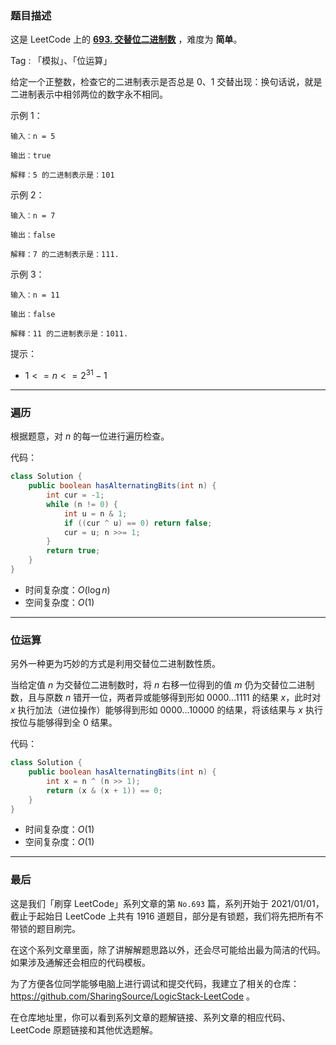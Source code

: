 ### 题目描述

这是 LeetCode 上的 **[693. 交替位二进制数](https://leetcode-cn.com/problems/binary-number-with-alternating-bits/solution/gong-si-shui-by-ac_oier-zuw7/)** ，难度为 **简单**。

Tag : 「模拟」、「位运算」



给定一个正整数，检查它的二进制表示是否总是 $0$、$1$ 交替出现：换句话说，就是二进制表示中相邻两位的数字永不相同。

示例 1：
```
输入：n = 5

输出：true

解释：5 的二进制表示是：101
```
示例 2：
```
输入：n = 7

输出：false

解释：7 的二进制表示是：111.
```
示例 3：
```
输入：n = 11

输出：false

解释：11 的二进制表示是：1011.
```

提示：
* $1 <= n <= 2^{31} - 1$

---

### 遍历

根据题意，对 $n$  的每一位进行遍历检查。

代码：
```Java
class Solution {
    public boolean hasAlternatingBits(int n) {
        int cur = -1;
        while (n != 0) {
            int u = n & 1;
            if ((cur ^ u) == 0) return false;
            cur = u; n >>= 1;
        }
        return true;
    }
}
```
* 时间复杂度：$O(\log{n})$
* 空间复杂度：$O(1)$

---

### 位运算

另外一种更为巧妙的方式是利用交替位二进制数性质。

当给定值 $n$ 为交替位二进制数时，将 $n$ 右移一位得到的值 $m$ 仍为交替位二进制数，且与原数 $n$ 错开一位，两者异或能够得到形如 $0000...1111$ 的结果 $x$，此时对 $x$ 执行加法（进位操作）能够得到形如 $0000...10000$ 的结果，将该结果与 $x$ 执行按位与能够得到全 $0$ 结果。 

代码：
```Java
class Solution {
    public boolean hasAlternatingBits(int n) {
        int x = n ^ (n >> 1);
        return (x & (x + 1)) == 0;
    }
}
```
* 时间复杂度：$O(1)$
* 空间复杂度：$O(1)$

---

### 最后

这是我们「刷穿 LeetCode」系列文章的第 `No.693` 篇，系列开始于 2021/01/01，截止于起始日 LeetCode 上共有 1916 道题目，部分是有锁题，我们将先把所有不带锁的题目刷完。

在这个系列文章里面，除了讲解解题思路以外，还会尽可能给出最为简洁的代码。如果涉及通解还会相应的代码模板。

为了方便各位同学能够电脑上进行调试和提交代码，我建立了相关的仓库：https://github.com/SharingSource/LogicStack-LeetCode 。

在仓库地址里，你可以看到系列文章的题解链接、系列文章的相应代码、LeetCode 原题链接和其他优选题解。

